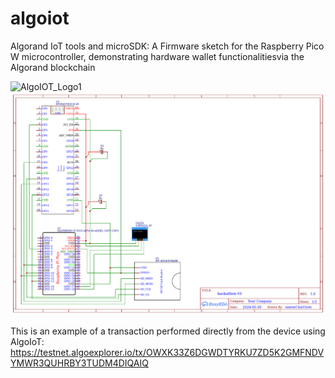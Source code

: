 # algoiot
Algorand IoT tools and microSDK: A Firmware sketch for the Raspberry Pico W microcontroller, demonstrating hardware wallet functionalitiesvia the Algorand blockchain


![AlgoIOT_Logo1](https://github.com/GT50-SRL/algoiot/assets/2614303/ba16d833-7ad2-47f5-8bae-315dbd41f9d2)
![board_schematics](https://github.com/Sam2much96/algoiot/blob/main/Schematic_hackathon1_2024-05-20.png)

This is an example of a transaction performed directly from the device using AlgoIoT: https://testnet.algoexplorer.io/tx/OWXK33Z6DGWDTYRKU7ZD5K2GMFNDVYMWR3QUHRBY3TUDM4DIQAIQ

